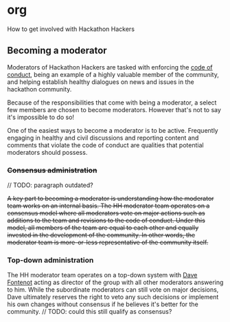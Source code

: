 # org
How to get involved with Hackathon Hackers

## Becoming a moderator
Moderators of Hackathon Hackers are tasked with enforcing the [code of conduct](https://github.com/HackathonHackers/code-of-conduct), being an example of a highly valuable member of the community, and helping establish healthy dialogues on news and issues in the hackathon community.

Because of the responsibilities that come with being a moderator, a select few members are chosen to become moderators. However that's not to say it's impossible to do so!

One of the easiest ways to become a moderator is to be active. Frequently engaging in healthy and civil discussions and reporting content and comments that violate the code of conduct are qualities that potential moderators should possess.

### ~~Consensus administration~~

// TODO: paragraph outdated?

~~A key part to becoming a moderator is understanding how the moderator team works on an internal basis.  The HH moderator team operates on a consensus model where all moderators vote on major actions such as additions to the team and revisions to the code of conduct. Under this model, all members of the team are equal to each other and equally invested in the development of the community. In other words, the moderator team is more-or-less representative of the community itself.~~

### Top-down administration

The HH moderator team operates on a top-down system with [Dave Fontenot](http://github.com/hellyeah) acting as director of the group with all other moderators answering to him. While the subordinate moderators can still vote on major decisions, Dave ultimately reserves the right to veto any such decisions or implement his own changes without consensus if he believes it's better for the community. // TODO: could this still qualify as consensus?
